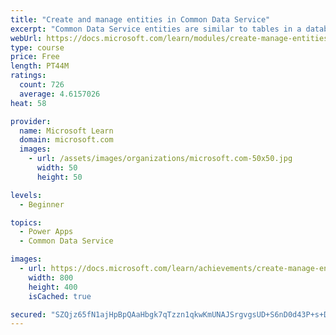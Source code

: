 ```yaml
---
title: "Create and manage entities in Common Data Service"
excerpt: "Common Data Service entities are similar to tables in a database. Every instance of a Common Data Service database includes a base set of entities that provide structure for data that is commonly used by business applications."
webUrl: https://docs.microsoft.com/learn/modules/create-manage-entities/
type: course
price: Free
length: PT44M
ratings:
  count: 726
  average: 4.6157026
heat: 58

provider:
  name: Microsoft Learn
  domain: microsoft.com
  images:
    - url: /assets/images/organizations/microsoft.com-50x50.jpg
      width: 50
      height: 50

levels:
  - Beginner

topics:
  - Power Apps
  - Common Data Service

images:
  - url: https://docs.microsoft.com/learn/achievements/create-manage-entities-social.png
    width: 800
    height: 400
    isCached: true

secured: "SZQjz65fN1ajHpBpQAaHbgk7qTzzn1qkwKmUNAJSrgvgsUD+S6nD0d43P+s+DR3Iodmj6oedieMjL7VZCLjbEVY5WpxlTEUvOhQCmZbflAnMWazzgD8tuBqPhqx6mhWq+q9uGLTaOSOuDMFJLuBNBwUA2UfJwfFbstGYzKjQ8ivyNTvKiYu9nRZ/3tliRkbqH3CZrA7L1Xo066UEG1OD9XgRg92+Ij7Eoo73vOii1umNIbZ2SL+JUuLtfHe1iOGTXqKrLPM2acyYz8d3o1u/VlH09S7RBe/mub4HOAU4134xSdhP8vEt62ffP9XgzKaEuqarVvUXSMqOnVLQQ4q0lzDUEYDRBXGrE0L5k9W4MuumG9Rkkgp61frar3M79suzQQS4+vx8ErQkfZn3cdnNkhGN0OBbCEDpKqJ5qFjrJBM=;Cmhnup+HwRvvXA+5yKfFHA=="
---
```



